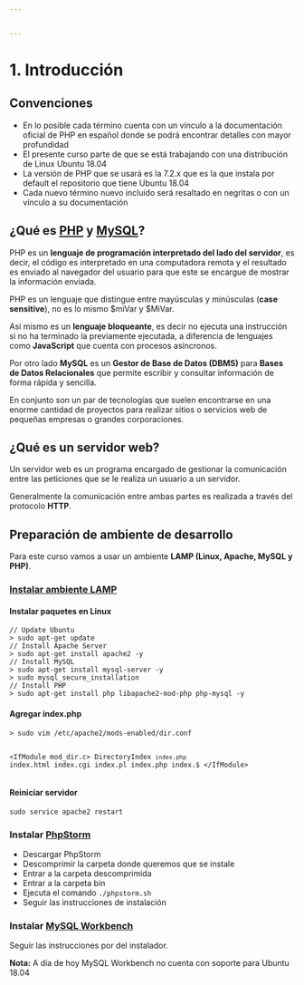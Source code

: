 ```yaml
---


---
```


<h1 id="introducción">1. Introducción</h1>
<h2 id="convenciones">Convenciones</h2>
<ul>
<li>En lo posible cada término cuenta con un vínculo a la documentación oficial de PHP en español donde se podrá encontrar detalles con mayor profundidad</li>
<li>El presente curso parte de que se está trabajando con una distribución de Linux Ubuntu 18.04</li>
<li>La versión de PHP que se usará es la 7.2.x que es la que instala por default el repositorio que tiene Ubuntu 18.04</li>
<li>Cada nuevo término nuevo incluido será resaltado en negritas o con un vínculo a su documentación</li>
</ul>
<h2 id="¿qué-es-php-y-mysql">¿Qué es <a href="http://www.php.net/">PHP</a> y <a href="https://www.mysql.com/">MySQL</a>?</h2>
<p>PHP es un <strong>lenguaje de programación interpretado del lado del servidor</strong>, es decir, el código es interpretado en una computadora remota y el resultado es enviado al navegador del usuario para que este se encargue de mostrar la información enviada.</p>
<p>PHP es un lenguaje que distingue entre mayúsculas y minúsculas (<strong>case sensitive</strong>), no es lo mismo $miVar y $MiVar.</p>
<p>Así mismo es un <strong>lenguaje bloqueante</strong>, es decir no ejecuta una instrucción si no ha terminado la previamente ejecutada, a diferencia de lenguajes como <strong>JavaScript</strong> que cuenta con procesos asíncronos.</p>
<p>Por otro lado <strong>MySQL</strong> es un <strong>Gestor de Base de Datos (DBMS)</strong> para <strong>Bases de Datos Relacionales</strong> que permite escribir y consultar información de forma rápida y sencilla.</p>
<p>En conjunto son un par de tecnologías que suelen encontrarse en una enorme cantidad de proyectos para realizar sitios o servicios web de pequeñas empresas o grandes corporaciones.</p>
<h2 id="¿qué-es-un-servidor-web">¿Qué es un servidor web?</h2>
<p>Un servidor web es un programa encargado de gestionar la comunicación entre las peticiones que se le realiza un usuario a un servidor.</p>
<p>Generalmente la comunicación entre ambas partes es realizada a través del protocolo <strong>HTTP</strong>.</p>
<h2 id="preparación-de-ambiente-de-desarrollo">Preparación de ambiente de desarrollo</h2>
<p>Para este curso vamos a usar un ambiente <strong>LAMP (Linux, Apache, MySQL y PHP)</strong>.</p>
<h3 id="instalar-ambiente-lamp"><a href="https://www.digitalocean.com/community/tutorials/how-to-install-linux-apache-mysql-php-lamp-stack-ubuntu-18-04">Instalar ambiente LAMP</a></h3>
<h4 id="instalar-paquetes-en-linux">Instalar paquetes en Linux</h4>
<pre><code>// Update Ubuntu
&gt; sudo apt-get update
// Install Apache Server
&gt; sudo apt-get install apache2 -y
// Install MySQL
&gt; sudo apt-get install mysql-server -y
&gt; sudo mysql_secure_installation
// Install PHP
&gt; sudo apt-get install php libapache2-mod-php php-mysql -y
</code></pre>
<h4 id="agregar--index.php">Agregar  index.php</h4>
<pre><code>&gt; sudo vim /etc/apache2/mods-enabled/dir.conf

&lt;IfModule mod_dir.c&gt;
    DirectoryIndex `index.php` index.html index.cgi index.pl index.php index.$
&lt;/IfModule&gt;
</code></pre>
<h4 id="reiniciar-servidor">Reiniciar servidor</h4>
<pre><code>sudo service apache2 restart
</code></pre>
<h3 id="instalar-phpstorm">Instalar <a href="https://www.jetbrains.com/phpstorm/download/">PhpStorm</a></h3>
<ul>
<li>Descargar PhpStorm</li>
<li>Descomprimir la carpeta donde queremos que se instale</li>
<li>Entrar a la carpeta descomprimida</li>
<li>Entrar a la carpeta bin</li>
<li>Ejecuta el comando <code>./phpstorm.sh</code></li>
<li>Seguir las instrucciones de instalación</li>
</ul>
<h3 id="instalar-mysql-workbench">Instalar <a href="https://www.mysql.com/products/workbench/">MySQL Workbench</a></h3>
<p>Seguir las instrucciones por del instalador.</p>
<p><strong>Nota:</strong>  A día de hoy MySQL Workbench no cuenta con soporte para Ubuntu 18.04</p>

